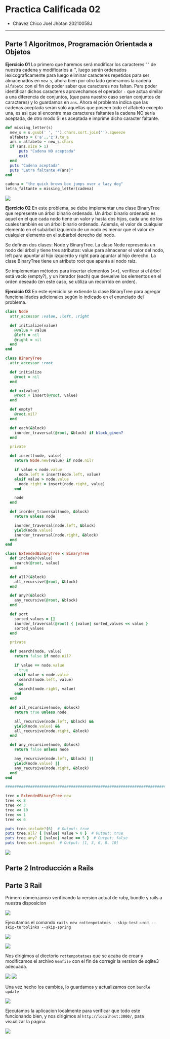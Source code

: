 # Practica Calificada 02
- Chavez Chico Joel Jhotan 20210058J
***
## Parte 1 Algoritmos, Programación Orientada a Objetos

**Ejercicio 01** Lo primero que haremos será modificar los caracteres \' \' de nuestra cadena y modificarlos a \'\', luego serán ordenados lexicograficamente para luego eliminar caracteres repetidos para ser almacenados en `new_s`, ahora bien por otro lado generamos la cadena `alfabeto` con el fin de poder saber que caracteres nos faltan. Para poder identificar dichos caracteres aprovechamos el operador `-` que actua similar a una diferencia de conjuntos, (que para nuestro caso serian conjuntos de caracteres) y lo guardamos en `ans`. Ahora el problema indica que las cadenas aceptada serán solo aquellas que poseen todo el alfabeto excepto una, es asi que si encontre mas caracteres faltantes la cadena NO sería aceptada, de otro modo SI es aceptada e imprime dicho caracter faltante. 


```ruby
def missing_letter(s)
  new_s = s.gsub(' ', '').chars.sort.join('').squeeze
  alfabeto = ('a'..'z').to_a
  ans = alfabeto - new_s.chars
  if (ans.size > 1) 
      puts "Cadena NO aceptada"
      exit
  end
  puts "Cadena aceptada"
  puts "Letra faltante #{ans}"
end

cadena = "the quick brown box jumps over a lazy dog"
letra_faltante = missing_letter(cadena)
```

![](img/1.png)

**Ejercicio 02** En este problema, se debe implementar una clase BinaryTree que represente un árbol binario ordenado. Un árbol binario ordenado es aquel en el que cada nodo tiene un valor y hasta dos hijos, cada uno de los cuales también es un árbol binario ordenado. Además, el valor de cualquier elemento en el subárbol izquierdo de un nodo es menor que el valor de cualquier elemento en el subárbol derecho del nodo.

Se definen dos clases: Node y BinaryTree. La clase Node representa un nodo del árbol y tiene tres atributos: value para almacenar el valor del nodo, left para apuntar al hijo izquierdo y right para apuntar al hijo derecho. La clase BinaryTree tiene un atributo root que apunta al nodo raíz.

Se implementan métodos para insertar elementos (<<), verificar si el árbol está vacío (empty?), y un iterador (each) que devuelve los elementos en el orden deseado (en este caso, se utiliza un recorrido en orden).


**Ejercicio 03** En este ejercicio se extiende la clase BinaryTree para agregar funcionalidades adicionales según lo indicado en el enunciado del problema.


```rb
class Node
  attr_accessor :value, :left, :right

  def initialize(value)
    @value = value
    @left = nil
    @right = nil
  end
end

class BinaryTree
  attr_accessor :root

  def initialize
    @root = nil
  end

  def <<(value)
    @root = insert(@root, value)
  end

  def empty?
    @root.nil?
  end

  def each(&block)
    inorder_traversal(@root, &block) if block_given?
  end

  private

  def insert(node, value)
    return Node.new(value) if node.nil?

    if value < node.value
      node.left = insert(node.left, value)
    elsif value > node.value
      node.right = insert(node.right, value)
    end

    node
  end

  def inorder_traversal(node, &block)
    return unless node

    inorder_traversal(node.left, &block)
    yield(node.value)
    inorder_traversal(node.right, &block)
  end
end

class ExtendedBinaryTree < BinaryTree
  def include?(value)
    search(@root, value)
  end

  def all?(&block)
    all_recursive(@root, &block)
  end

  def any?(&block)
    any_recursive(@root, &block)
  end

  def sort
    sorted_values = []
    inorder_traversal(@root) { |value| sorted_values << value }
    sorted_values
  end

  private

  def search(node, value)
    return false if node.nil?

    if value == node.value
      true
    elsif value < node.value
      search(node.left, value)
    else
      search(node.right, value)
    end
  end

  def all_recursive(node, &block)
    return true unless node

    all_recursive(node.left, &block) &&
    yield(node.value) &&
    all_recursive(node.right, &block)
  end

  def any_recursive(node, &block)
    return false unless node

    any_recursive(node.left, &block) ||
    yield(node.value) ||
    any_recursive(node.right, &block)
  end
end

##################################################################################

tree = ExtendedBinaryTree.new
tree << 8
tree << 3
tree << 10
tree << 1
tree << 6

puts tree.include?(6)  # Output: true
puts tree.all? { |value| value > 0 }  # Output: true
puts tree.any? { |value| value == 5 }  # Output: false
puts tree.sort.inspect  # Output: [1, 3, 6, 8, 10]
```
![](img/2.png)


## Parte 2 Introducción a Rails

## Parte 3 Rail

Primero comenzamso verificando la version actual de ruby, bundle y rails a nuestra disposicion

![](img/v.png)

Ejecutamos el comando `rails new rottenpotatoes --skip-test-unit --skip-turbolinks --skip-spring` 

![](img/cm.png)

![](img/cm2.png)


Nos dirigimos al diectorio `rottenpotatoes` que se acaba de crear y modificamos el archivo `Gemfile` con el fin de corregir la version de sqlite3 adecuada.

![](img/dir.png)
![](sq.png)

Una vez hecho los cambios, lo guardamos y actualizamos con `bundle update`

![](img/update.png)

Ejecutamos la aplicacion localmente para verificar que todo este funcionando bien, y nos dirigimos al `http://localhost:3000/`, para visualizar la página.

![](img/rails.png)